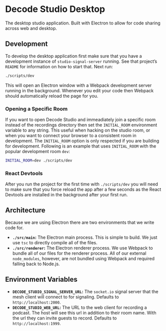 # Decode Studio Desktop

The desktop studio application. Built with Electron to allow for code sharing across web and desktop.

## Development

To develop the desktop application first make sure that you have a development instance of `studio-signal-server` running. See that project’s `README` for information on how to start that. Next run:

```bash
./scripts/dev
```

This will open an Electron window with a Webpack development server running in the background. Whenever you edit your code then Webpack should automatically reload the page for you.

### Opening a Specific Room

If you want to open Decode Studio and immeadiately join a specific room instead of the recordings directory then set the `INITIAL_ROOM` environment variable to any string. This useful when hacking on the studio room, or when you want to connect your browser to a consistent room in development. The `INITIAL_ROOM` option is only respected if you are building for development. Following is an example that uses `INITIAL_ROOM` with the popular development room `dev`:

```bash
INITIAL_ROOM=dev ./scripts/dev
```

### React Devtools

After you run the project for the first time with `./scripts/dev` you will need to make sure that you force reload the app after a few seconds as the React Devtools are installed in the background after your first run.

## Architecture

Because we are using Electron there are two environments that we write code for.

- **`./src/main`:** The Electron main process. This is simple to build. We just use `tsc` to directly compile all of the files.
- **`./src/renderer`:** The Electron renderer process. We use Webpack to bundle all of our files for the renderer process. All of our external `node_modules`, however, are not bundled using Webpack and required falling back to Node.js.

## Environment Variables

- **`DECODE_STUDIO_SIGNAL_SERVER_URL`:** The `socket.io` signal server that the mesh client will connect to for signaling. Defaults to `http://localhost:2000`.
- **`DECODE_STUDIO_WEB_URL`:** The URL to the web client for recording a podcast. The host will see this url in addition to their room name. With the url they can invite guests to record. Defaults to `http://localhost:1999`.
